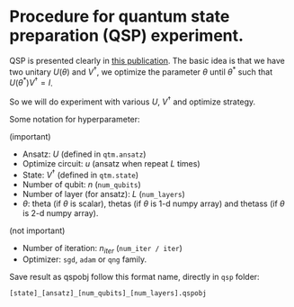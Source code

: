 # Procedure for quantum state preparation (QSP) experiment.

QSP is presented clearly in [this publication](https://quantumlab-group.slack.com/files/U05QPHHKHHB/F05V4V3QCQY/220921.pdf). The basic idea is that we have two unitary $U(\theta)$ and $V^{\dagger}$, we optimize the parameter $\theta$ until $\theta^{*}$ such that $U(\theta^{*})V^{\dagger}=I$.

So we will do experiment with various $U$, $V^{\dagger}$ and optimize strategy. 

Some notation for hyperparameter:

(important)
- Ansatz: $U$ (defined in `qtm.ansatz`)
- Optimize circuit: $u$ (ansatz when repeat $L$ times)
- State: $V^{\dagger}$ (defined in `qtm.state`)
- Number of qubit: $n$ (`num_qubits`)
- Number of layer (for ansatz): $L$ (`num_layers`)
- $\theta$: theta (if $\theta$ is scalar), thetas (if $\theta$ is 1-d numpy array) and thetass (if $\theta$ is 2-d numpy array).

(not important)
- Number of iteration: $n_{iter}$ (`num_iter / iter`)
- Optimizer: `sgd`, `adam` or `qng` family.

Save result as qspobj follow this format name, directly in `qsp` folder:
```
[state]_[ansatz]_[num_qubits]_[num_layers].qspobj
```